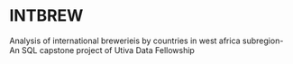 # INTBREW
Analysis of international brewerieis by countries in west africa subregion- An SQL capstone project of Utiva Data Fellowship
